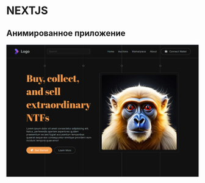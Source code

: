 # NEXTJS

## Анимированное приложение
![Превью](https://github.com/nata-naumova/next-application/blob/master/public/demo.PNG)
